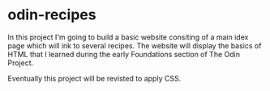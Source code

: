 # odin-recipes

In this project I'm going to build a basic website consiting of a main idex page which will ink to several recipes. The website will display the basics of HTML that I learned during the early Foundations section of The Odin Project.

Eventually this project will be revisted to apply CSS.
